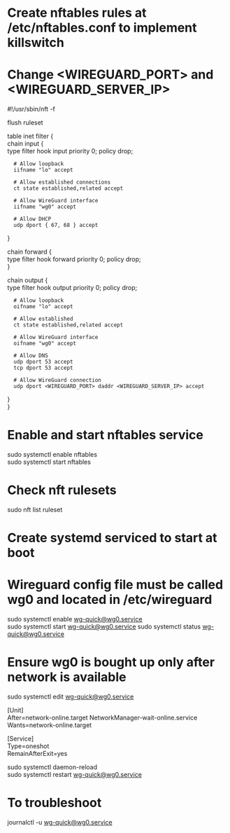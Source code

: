 # Create nftables rules at /etc/nftables.conf to implement killswitch
# Change <WIREGUARD_PORT> and <WIREGUARD_SERVER_IP>

#!/usr/sbin/nft -f  
  
flush ruleset  
  
table inet filter {  
   chain input {  
      type filter hook input priority 0; policy drop;  
       
      # Allow loopback  
      iifname "lo" accept  
       
      # Allow established connections  
      ct state established,related accept  
       
      # Allow WireGuard interface  
      iifname "wg0" accept  
       
      # Allow DHCP  
      udp dport { 67, 68 } accept  
   }  
  
   chain forward {  
      type filter hook forward priority 0; policy drop;  
   }  
  
   chain output {  
      type filter hook output priority 0; policy drop;  
       
      # Allow loopback  
      oifname "lo" accept  
       
      # Allow established  
      ct state established,related accept  
       
      # Allow WireGuard interface  
      oifname "wg0" accept  
       
      # Allow DNS  
      udp dport 53 accept  
      tcp dport 53 accept  
       
      # Allow WireGuard connection  
      udp dport <WIREGUARD_PORT> daddr <WIREGUARD_SERVER_IP> accept  
   }  
}

# Enable and start nftables service
sudo systemctl enable nftables  
sudo systemctl start nftables

# Check nft rulesets
sudo nft list ruleset

# Create systemd serviced to start at boot
# Wireguard config file must be called wg0 and located in /etc/wireguard
sudo systemctl enable wg-quick@wg0.service  
sudo systemctl start wg-quick@wg0.service
sudo systemctl status wg-quick@wg0.service

# Ensure wg0 is bought up only after network is available
sudo systemctl edit wg-quick@wg0.service

[Unit]  
After=network-online.target NetworkManager-wait-online.service  
Wants=network-online.target  
  
[Service]  
Type=oneshot  
RemainAfterExit=yes

sudo systemctl daemon-reload  
sudo systemctl restart wg-quick@wg0.service

# To troubleshoot
journalctl -u wg-quick@wg0.service
